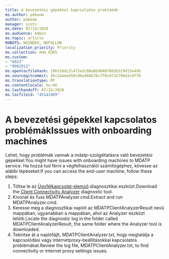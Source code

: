 ```yaml
---
title: A bevezetési gépekkel kapcsolatos problémák
ms.author: pebaum
author: pebaum
manager: scotv
ms.date: 07/14/2020
ms.audience: Admin
ms.topic: article
ROBOTS: NOINDEX, NOFOLLOW
localization_priority: Priority
ms.collection: Adm_O365
ms.custom:
- "6023"
- "9002913"
ms.openlocfilehash: 19b516dc21472e2c80a8b9046f802b329d15e4d6
ms.sourcegitcommit: 45c2aaeee58c0be466b76c7f0cd71e796d3c8f76
ms.translationtype: MT
ms.contentlocale: hu-HU
ms.lasthandoff: 07/15/2020
ms.locfileid: "45141469"
---
```

# <a name="issues-with-onboarding-machines"></a><span data-ttu-id="77377-102">A bevezetési gépekkel kapcsolatos problémák</span><span class="sxs-lookup"><span data-stu-id="77377-102">Issues with onboarding machines</span></span>

<span data-ttu-id="77377-103">Lehet, hogy problémák vannak a mdatp-szolgáltatásra való bevezetési gépekkel.</span><span class="sxs-lookup"><span data-stu-id="77377-103">You might have issues with onboarding machines to MDATP service.</span></span> <span data-ttu-id="77377-104">Ha hozzá tud férni a végfelhasználói számítógéphez, kövesse az alábbi lépéseket:</span><span class="sxs-lookup"><span data-stu-id="77377-104">If you can access the end-user machine, follow these steps:</span></span>

1. <span data-ttu-id="77377-105">Töltse le az [Ügyfélkapcsolat-elemző](https://aka.ms/mdatpanalyzer) diagnosztikai eszközt.</span><span class="sxs-lookup"><span data-stu-id="77377-105">Download the [Client Connectivity Analyzer](https://aka.ms/mdatpanalyzer) diagnostic tool.</span></span>
2. <span data-ttu-id="77377-106">Kivonat és fuss MDATPAnalyzer.cmd.</span><span class="sxs-lookup"><span data-stu-id="77377-106">Extract and run MDATPAnalyzer.cmd.</span></span>
3. <span data-ttu-id="77377-107">Keresse meg a diagnosztikai naplót az MDATPClientAnalyzerResult nevű mappában, ugyanabban a mappában, ahol az Analyzer eszközt letölti.</span><span class="sxs-lookup"><span data-stu-id="77377-107">Locate the diagnostic log in the folder called MDATPClientAnalyzerResult, the same folder where the Analyzer tool is downloaded.</span></span>
4. <span data-ttu-id="77377-108">Tekintse át a naplófájlt, MDATPClientAnalyzer.txt, hogy megtalálja a kapcsolódási vagy internetproxy-beállításokkal kapcsolatos problémákat.</span><span class="sxs-lookup"><span data-stu-id="77377-108">Review the log file, MDATPClientAnalyzer.txt, to find connectivity or internet proxy settings issues.</span></span>